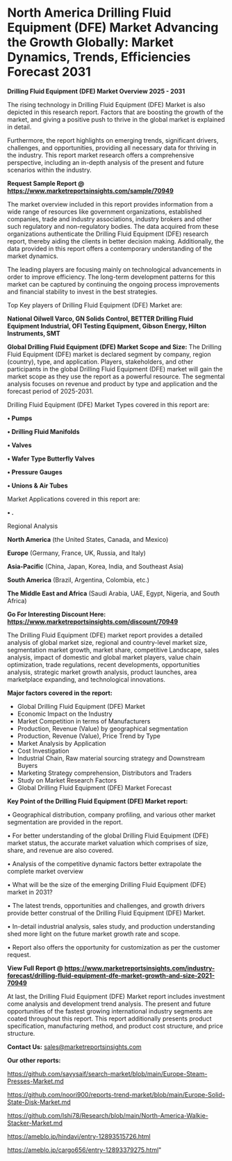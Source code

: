 # North America Drilling Fluid Equipment (DFE) Market Advancing the Growth Globally: Market Dynamics, Trends, Efficiencies Forecast 2031

<Strong> Drilling Fluid Equipment (DFE) Market Overview 2025 - 2031</strong>

The rising technology in Drilling Fluid Equipment (DFE) Market is also depicted in this research report. Factors that are boosting the growth of the market, and giving a positive push to thrive in the global market is explained in detail.

Furthermore, the report highlights on emerging trends, significant drivers, challenges, and opportunities, providing all necessary data for thriving in the industry. This report market research offers a comprehensive perspective, including an in-depth analysis of the present and future scenarios within the industry.

<strong>Request Sample Report @ <a href=https://www.marketreportsinsights.com/sample/70949>https://www.marketreportsinsights.com/sample/70949</a></strong>

The market overview included in this report provides information from a wide range of resources like government organizations, established companies, trade and industry associations, industry brokers and other such regulatory and non-regulatory bodies. The data acquired from these organizations authenticate the Drilling Fluid Equipment (DFE) research report, thereby aiding the clients in better decision making. Additionally, the data provided in this report offers a contemporary understanding of the market dynamics.

The leading players are focusing mainly on technological advancements in order to improve efficiency. The long-term development patterns for this market can be captured by continuing the ongoing process improvements and financial stability to invest in the best strategies.

Top Key players of Drilling Fluid Equipment (DFE) Market are:

<strong>National Oilwell Varco, GN Solids Control, BETTER Drilling Fluid Equipment Industrial, OFI Testing Equipment, Gibson Energy, Hilton Instruments, SMT</strong>

<strong><b>Global Drilling Fluid Equipment (DFE) Market Scope and Size:</b></strong>
The Drilling Fluid Equipment (DFE) market is declared segment by company, region (country), type, and application. Players, stakeholders, and other participants in the global Drilling Fluid Equipment (DFE) market will gain the market scope as they use the report as a powerful resource. The segmental analysis focuses on revenue and product by type and application and the forecast period of 2025-2031.

Drilling Fluid Equipment (DFE) Market Types covered in this report are:

<strong>• Pumps

• Drilling Fluid Manifolds

• Valves

• Wafer Type Butterfly Valves

• Pressure Gauges

• Unions & Air Tubes</strong>

Market Applications covered in this report are:

<strong>• .</strong> 

Regional Analysis

<strong>North America</strong> (the United States, Canada, and Mexico)

<strong>Europe</strong> (Germany, France, UK, Russia, and Italy)

<strong>Asia-Pacific</strong> (China, Japan, Korea, India, and Southeast Asia)

<strong>South America</strong> (Brazil, Argentina, Colombia, etc.)

<strong>The Middle East and Africa</strong> (Saudi Arabia, UAE, Egypt, Nigeria, and South Africa)

<strong>Go For Interesting Discount Here: <a href=https://www.marketreportsinsights.com/discount/70949>https://www.marketreportsinsights.com/discount/70949</a></strong>

The Drilling Fluid Equipment (DFE) market report provides a detailed analysis of global market size, regional and country-level market size, segmentation market growth, market share, competitive Landscape, sales analysis, impact of domestic and global market players, value chain optimization, trade regulations, recent developments, opportunities analysis, strategic market growth analysis, product launches, area marketplace expanding, and technological innovations.

<strong><b>Major factors covered in the report:</b></strong>
<ul>
  <li>Global Drilling Fluid Equipment (DFE) Market </li>
  <li>Economic Impact on the Industry</li>
  <li>Market Competition in terms of Manufacturers</li>
  <li>Production, Revenue (Value) by geographical segmentation</li>
  <li>Production, Revenue (Value), Price Trend by Type</li>
  <li>Market Analysis by Application</li>
  <li>Cost Investigation</li>
  <li>Industrial Chain, Raw material sourcing strategy and Downstream Buyers</li>
  <li>Marketing Strategy comprehension, Distributors and Traders</li>
  <li>Study on Market Research Factors</li>
  <li>Global Drilling Fluid Equipment (DFE) Market Forecast</li>
</ul>

<strong><b>Key Point of the Drilling Fluid Equipment (DFE) Market report:</b></strong>

• Geographical distribution, company profiling, and various other market segmentation are provided in the report.

• For better understanding of the global Drilling Fluid Equipment (DFE) market status, the accurate market valuation which comprises of size, share, and revenue are also covered.

• Analysis of the competitive dynamic factors better extrapolate the complete market overview

• What will be the size of the emerging Drilling Fluid Equipment (DFE) market in 2031?

• The latest trends, opportunities and challenges, and growth drivers provide better construal of the Drilling Fluid Equipment (DFE) Market.

• In-detail industrial analysis, sales study, and production understanding shed more light on the future market growth rate and scope.

• Report also offers the opportunity for customization as per the customer request.

<strong><b>View Full Report @ <a href=https://www.marketreportsinsights.com/industry-forecast/drilling-fluid-equipment-dfe-market-growth-and-size-2021-70949>https://www.marketreportsinsights.com/industry-forecast/drilling-fluid-equipment-dfe-market-growth-and-size-2021-70949</a></b></strong>


At last, the Drilling Fluid Equipment (DFE) Market report includes investment come analysis and development trend analysis. The present and future opportunities of the fastest growing international industry segments are coated throughout this report. This report additionally presents product specification, manufacturing method, and product cost structure, and price structure.

<strong>Contact Us:</strong>
sales@marketreportsinsights.com

<strong>Our other reports:</strong>

<a href=https://github.com/sayysaif/search-market/blob/main/Europe-Steam-Presses-Market.md>https://github.com/sayysaif/search-market/blob/main/Europe-Steam-Presses-Market.md</a>

<a href=https://github.com/noori900/reports-trend-market/blob/main/Europe-Solid-State-Disk-Market.md>https://github.com/noori900/reports-trend-market/blob/main/Europe-Solid-State-Disk-Market.md</a>

<a href=https://github.com/Ishi78/Research/blob/main/North-America-Walkie-Stacker-Market.md>https://github.com/Ishi78/Research/blob/main/North-America-Walkie-Stacker-Market.md</a>

<a href=https://ameblo.jp/hindavi/entry-12893515726.html>https://ameblo.jp/hindavi/entry-12893515726.html</a>

<a href=https://ameblo.jp/cargo656/entry-12893379275.html>https://ameblo.jp/cargo656/entry-12893379275.html</a>"
